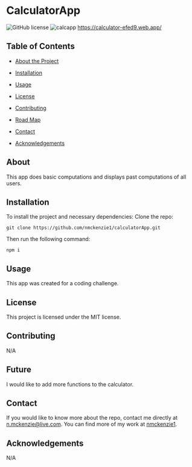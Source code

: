 # CalculatorApp
  ![GitHub license](https://img.shields.io/badge/license-MIT-blue.svg)
  ![calcapp](https://user-images.githubusercontent.com/68027063/108604035-0bb76880-7371-11eb-8aa0-4b77e2a19a1b.png)
  https://calculator-efed9.web.app/
  
  ## Table of Contents 
  * [About the Project](#about)
  
  * [Installation](#installation)
  
  * [Usage](#usage)
    
  * [License](#license)

  * [Contributing](#contributing)

  * [Road Map](#future)
  
  * [Contact](#contact)
  
  * [Acknowledgements](#acknowledgements)
  
  ## About
  
  This app does basic computations and displays past computations of all users.
  
  ## Installation
  
  To install the project and necessary dependencies:
  Clone the repo:
  ```
  git clone https://github.com/nmckenzie1/calculatorApp.git
  ```
  Then run the following command:
  ```
  npm i
  ```
  
  ## Usage
  
  This app was created for a coding challenge.
  
  ## License
  
  This project is licensed under the MIT license.
    
  ## Contributing
  
  N/A

  ## Future

  I would like to add more functions to the calculator.
  
  ## Contact
  
  If you would like to know more about the repo, contact me directly at n.mckenzie@live.com. You can find more of my work at [nmckenzie1](https://github.com/nmckenzie1/).

  ## Acknowledgements
  N/A
  
  
